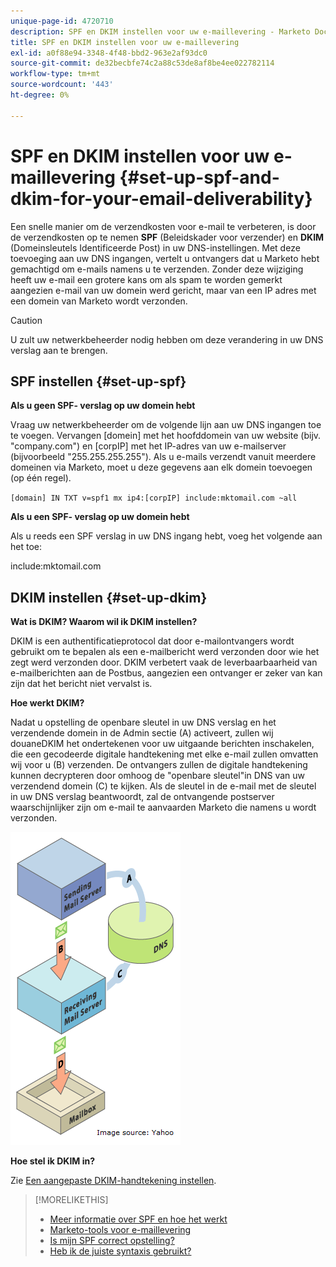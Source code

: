 ```yaml
---
unique-page-id: 4720710
description: SPF en DKIM instellen voor uw e-maillevering - Marketo Docs - Productdocumentatie
title: SPF en DKIM instellen voor uw e-maillevering
exl-id: a0f88e94-3348-4f48-bbd2-963e2af93dc0
source-git-commit: de32becbfe74c2a88c53de8af8be4ee022782114
workflow-type: tm+mt
source-wordcount: '443'
ht-degree: 0%

---
```


# SPF en DKIM instellen voor uw e-maillevering {#set-up-spf-and-dkim-for-your-email-deliverability}

Een snelle manier om de verzendkosten voor e-mail te verbeteren, is door de verzendkosten op te nemen **SPF** (Beleidskader voor verzender) en **DKIM** (Domeinsleutels Identificeerde Post) in uw DNS-instellingen. Met deze toevoeging aan uw DNS ingangen, vertelt u ontvangers dat u Marketo hebt gemachtigd om e-mails namens u te verzenden. Zonder deze wijziging heeft uw e-mail een grotere kans om als spam te worden gemerkt aangezien e-mail van uw domein werd gericht, maar van een IP adres met een domein van Marketo wordt verzonden.

>[!CAUTION]
>
>U zult uw netwerkbeheerder nodig hebben om deze verandering in uw DNS verslag aan te brengen.

## SPF instellen {#set-up-spf}

**Als u geen SPF- verslag op uw domein hebt**

Vraag uw netwerkbeheerder om de volgende lijn aan uw DNS ingangen toe te voegen. Vervangen [domein] met het hoofddomein van uw website (bijv. &quot;company.com&quot;) en [corpIP] met het IP-adres van uw e-mailserver (bijvoorbeeld &quot;255.255.255.255&quot;). Als u e-mails verzendt vanuit meerdere domeinen via Marketo, moet u deze gegevens aan elk domein toevoegen (op één regel).

`[domain] IN TXT v=spf1 mx ip4:[corpIP] include:mktomail.com ~all`

**Als u een SPF- verslag op uw domein hebt**

Als u reeds een SPF verslag in uw DNS ingang hebt, voeg het volgende aan het toe:

include:mktomail.com

## DKIM instellen {#set-up-dkim}

**Wat is DKIM? Waarom wil ik DKIM instellen?**

DKIM is een authentificatieprotocol dat door e-mailontvangers wordt gebruikt om te bepalen als een e-mailbericht werd verzonden door wie het zegt werd verzonden door. DKIM verbetert vaak de leverbaarbaarheid van e-mailberichten aan de Postbus, aangezien een ontvanger er zeker van kan zijn dat het bericht niet vervalst is.

**Hoe werkt DKIM?**

Nadat u opstelling de openbare sleutel in uw DNS verslag en het verzendende domein in de Admin sectie (A) activeert, zullen wij douaneDKIM het ondertekenen voor uw uitgaande berichten inschakelen, die een gecodeerde digitale handtekening met elke e-mail zullen omvatten wij voor u (B) verzenden. De ontvangers zullen de digitale handtekening kunnen decrypteren door omhoog de &quot;openbare sleutel&quot;in DNS van uw verzendend domein (C) te kijken. Als de sleutel in de e-mail met de sleutel in uw DNS verslag beantwoordt, zal de ontvangende postserver waarschijnlijker zijn om e-mail te aanvaarden Marketo die namens u wordt verzonden.

![](assets/image2015-1-12-13-3a56-3a55.png)

**Hoe stel ik DKIM in?**

Zie [Een aangepaste DKIM-handtekening instellen](/help/marketo/product-docs/email-marketing/deliverability/set-up-a-custom-dkim-signature.md).

>[!MORELIKETHIS]
>
>* [Meer informatie over SPF en hoe het werkt](http://www.open-spf.org/Introduction/)
>* [Marketo-tools voor e-maillevering](https://www.marketo.com/software/email-marketing/email-deliverability/)
>* [Is mijn SPF correct opstelling?](https://www.kitterman.com/spf/validate.html)
>* [Heb ik de juiste syntaxis gebruikt?](http://www.open-spf.org/SPF_Record_Syntax/)


